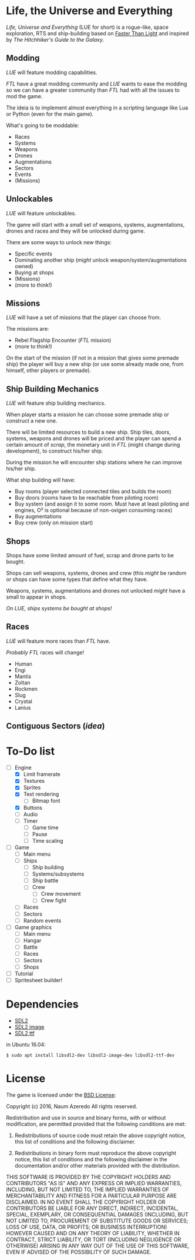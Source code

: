 # Life, the Universe and Everything

_Life, Universe and Everything_ (LUE for short) is a rogue-like, space
exploration, RTS and ship-building based on [Faster Than Light](http://www.ftlgame.com)
and inspired by _The Hitchhiker's Guide to the Galaxy_.

## Modding

_LUE_ will feature modding capabilities.

_FTL_ have a great modding community and _LUE_ wants to ease the modding so we
can have a greater community than _FTL_ had with all the issues to mod the game.

The ideia is to implement almost everything in a scripting language like Lua or
Python (even for the main game).

What's going to be moddable:

- Races
- Systems
- Weapons
- Drones
- Augmentations
- Sectors
- Events
- (Missions)

## Unlockables

_LUE_ will feature unlockables.

The game will start with a small set of weapons, systems, augmentations, drones
and races and they will be unlocked during game.

There are some ways to unlock new things:

- Specific events
- Dominating another ship (_might_ unlock weapon/system/augmentations owned)
- Buying at shops
- (Missions)
- (more to think!)

## Missions

_LUE_ will have a set of missions that the player can choose from.

The missions are:

- Rebel Flagship Encounter (_FTL_ mission)
- (more to think!)

On the start of the mission (if not in a mission that gives some premade ship)
the player will buy a new ship (or use some already made one, from himself, other
players or premade).

## Ship Building Mechanics

_LUE_ will feature ship building mechanics.

When player starts a mission he can choose some premade ship or construct a new
one.

There will be limited resources to build a new ship. Ship tiles, doors, systems,
weapons and drones will be priced and the player can spend a certain amount of
_scrap_, the monetary unit in _FTL_ (might change during development), to
construct his/her ship.

During the mission he will encounter ship stations where he can improve his/her
ship.

What ship building will have:

- Buy rooms (player selected connected tiles and builds the room)
- Buy doors (rooms have to be reachable from piloting room)
- Buy system (and assign it to some room. Must have at least piloting and
    engines, O² is optional because of non-oxigen consuming races)
- Buy augmentations
- Buy crew (only on mission start)

## Shops

Shops have some limited amount of fuel, scrap and drone parts to be bought.

Shops can sell weapons, systems, drones and crew (this _might_ be random or shops can
have some types that define what they have.

Weapons, systems, augmentations and drones not unlocked _might_ have a small to
appear in shops.

_On LUE, ships systems be bought at shops!_

## Races

_LUE_ will feature more races than _FTL_ have.

_Probably FTL_ races will change!

- Human
- Engi
- Mantis
- Zoltan
- Rockmen
- Slug
- Crystal
- Lanius

## Contiguous Sectors (_idea_)


# To-Do list

- [ ] Engine
  - [x] Limit framerate
  - [x] Textures
  - [x] Sprites
  - [x] Text rendering
    - [ ] Bitmap font
  - [x] Buttons
  - [ ] Audio
  - [ ] Timer
    - [ ] Game time
    - [ ] Pause
    - [ ] Time scaling
- [ ] Game
  - [ ] Main menu
  - [ ] Ships
    - [ ] Ship building
    - [ ] Systems/subsystems
    - [ ] Ship battle
    - [ ] Crew
      - [ ] Crew movement
      - [ ] Crew fight
  - [ ] Races
  - [ ] Sectors
  - [ ] Random events
- [ ] Game graphics
  - [ ] Main menu
  - [ ] Hangar
  - [ ] Battle
  - [ ] Races
  - [ ] Sectors
  - [ ] Shops
- [ ] Tutorial
- [ ] Spritesheet builder!

# Dependencies

- [SDL2](https://www.libsdl.org/download-2.0.php)
- [SDL2 image](https://www.libsdl.org/projects/SDL_image)
- [SDL2 ttf](https://www.libsdl.org/projects/SDL_ttf)

in Ubuntu 16.04:

```
$ sudo apt install libsdl2-dev libsdl2-image-dev libsdl2-ttf-dev
```

# License

The game is licensed under the [BSD License](https://opensource.org/licenses/BSD-2-Clause):

Copyright (c) 2016, Naum Azeredo
All rights reserved.

Redistribution and use in source and binary forms, with or without modification,
are permitted provided that the following conditions are met:

1. Redistributions of source code must retain the above copyright notice, this
list of conditions and the following disclaimer.

2. Redistributions in binary form must reproduce the above copyright notice,
this list of conditions and the following disclaimer in the documentation and/or
other materials provided with the distribution.

THIS SOFTWARE IS PROVIDED BY THE COPYRIGHT HOLDERS AND CONTRIBUTORS "AS IS" AND
ANY EXPRESS OR IMPLIED WARRANTIES, INCLUDING, BUT NOT LIMITED TO, THE IMPLIED
WARRANTIES OF MERCHANTABILITY AND FITNESS FOR A PARTICULAR PURPOSE ARE
DISCLAIMED. IN NO EVENT SHALL THE COPYRIGHT HOLDER OR CONTRIBUTORS BE LIABLE FOR
ANY DIRECT, INDIRECT, INCIDENTAL, SPECIAL, EXEMPLARY, OR CONSEQUENTIAL DAMAGES
(INCLUDING, BUT NOT LIMITED TO, PROCUREMENT OF SUBSTITUTE GOODS OR SERVICES;
LOSS OF USE, DATA, OR PROFITS; OR BUSINESS INTERRUPTION) HOWEVER CAUSED AND ON
ANY THEORY OF LIABILITY, WHETHER IN CONTRACT, STRICT LIABILITY, OR TORT
(INCLUDING NEGLIGENCE OR OTHERWISE) ARISING IN ANY WAY OUT OF THE USE OF THIS
SOFTWARE, EVEN IF ADVISED OF THE POSSIBILITY OF SUCH DAMAGE.
